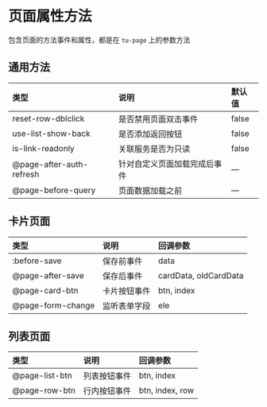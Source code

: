 # 页面属性方法
包含页面的方法事件和属性，都是在 `tu-page` 上的参数方法

## 通用方法
| 类型               | 说明                 | 默认值 |
| :----------------- | :------------------- | :----- |
| reset-row-dblclick | 是否禁用页面双击事件 | false  |
| use-list-show-back | 是否添加返回按钮     | false  |
| is-link-readonly   | 关联服务是否为只读   | false  |
| @page-after-auth-refresh   | 针对自定义页面加载完成后事件   | —  |
| @page-before-query   | 页面数据加载之前   | —  |

## 卡片页面
| 类型           | 说明         | 回调参数   |
| :------------- | :----------- | :--------- |
| :before-save | 保存前事件 | data |
| @page-after-save | 保存后事件 | cardData, oldCardData |
| @page-card-btn | 卡片按钮事件 | btn, index |
| @page-form-change | 监听表单字段 | ele |

## 列表页面
| 类型           | 说明         | 回调参数   |
| :------------- | :----------- | :--------- |
| @page-list-btn   | 列表按钮事件   | btn, index |
| @page-row-btn   | 行内按钮事件   | btn, index, row |